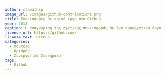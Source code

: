```yaml
---
author: stamathsp
image_url: /images/github-contributions.png
title: Συνεισφορές σε κοινό έργο στο Github 
year: 2013
caption: Η αναγνώριση της σχετικής συνεισφοράς σε ένα συνεργατικό έργο έχει μεγάλη σημασία γιατί τα περισσότερα έργα και επαγγελματικές δραστηριότητες της σύγχρονης οικονομίας είναι συνεργατικά. Eπομένως, οι ατομικές επιδόσεις σε επιμέρους μαθήματα δε δίνουν αντιπροσωπευτική εικόνα των δεξιοτήτων ενός εκπαιδευόμενου.
license_url: https://github.com/
license_text: Github
categories:
  - Μοντέλα
  - Ορισμός
  - Συνεργατικά Συστήματα
tags:
  - Github
---
```

